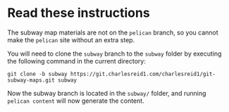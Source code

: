 # Read these instructions

The subway map materials are not on the `pelican` branch,
so you cannot make the `pelican` site without an extra step.

You will need to clone the `subway` branch to the `subway` 
folder by executing the following command in the current 
directory:

```
git clone -b subway https://git.charlesreid1.com/charlesreid1/git-subway-maps.git subway
```

Now the subway branch is located in the `subway/` folder,
and running `pelican content` will now generate the content.
